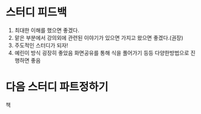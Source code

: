 # 스터디 피드백
1. 최대한 이해를 했으면 좋겠다.
2. 맡은 부분에서 강의외에 관련된 이야기가 있으면 가지고 왔으면 좋겠다.(권장)
3. 주도적인 스터디가 되자!
4. 예린이 방식 굉장히 좋았음 화면공유를 통해 식을 풀어가기 등등 다양한방법으로 진행하면 좋음

# 다음 스터디 파트정하기
책

